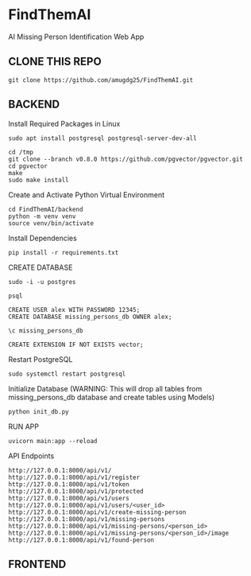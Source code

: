 # FindThemAI
AI Missing Person Identification Web App

## CLONE THIS REPO
```
git clone https://github.com/amugdg25/FindThemAI.git
```

## BACKEND
Install Required Packages in Linux
```
sudo apt install postgresql postgresql-server-dev-all
```
```
cd /tmp
git clone --branch v0.8.0 https://github.com/pgvector/pgvector.git
cd pgvector
make
sudo make install
```

Create and Activate Python Virtual Environment
```
cd FindThemAI/backend
python -m venv venv
source venv/bin/activate
```

Install Dependencies
```
pip install -r requirements.txt
```

CREATE DATABASE
```
sudo -i -u postgres
```
```
psql
```
```
CREATE USER alex WITH PASSWORD 12345;
CREATE DATABASE missing_persons_db OWNER alex;
```
```
\c missing_persons_db
```
```
CREATE EXTENSION IF NOT EXISTS vector;
```

Restart PostgreSQL
```
sudo systemctl restart postgresql
```

Initialize Database (WARNING: This will drop all tables from missing_persons_db database and create tables using Models)
```
python init_db.py
```

RUN  APP
```
uvicorn main:app --reload
```

API Endpoints
```
http://127.0.0.1:8000/api/v1/
http://127.0.0.1:8000/api/v1/register
http://127.0.0.1:8000/api/v1/token
http://127.0.0.1:8000/api/v1/protected
http://127.0.0.1:8000/api/v1/users
http://127.0.0.1:8000/api/v1/users/<user_id>
http://127.0.0.1:8000/api/v1/create-missing-person
http://127.0.0.1:8000/api/v1/missing-persons
http://127.0.0.1:8000/api/v1/missing-persons/<person_id>
http://127.0.0.1:8000/api/v1/missing-persons/<person_id>/image
http://127.0.0.1:8000/api/v1/found-person

```

 
## FRONTEND
